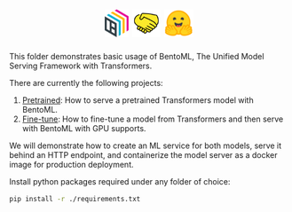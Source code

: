 <h1 align='center'>
    <img src="./_static/bentoml.svg" style="height: 50px; max-width: 20%;"> <img src="./_static/handshake.svg" style="height: 50px; max-width: 20%;"> <img src="./_static/huggingface_logo.svg" style="height: 50px; max-width: 20%;">
</h1>

This folder demonstrates basic usage of BentoML, The Unified Model Serving Framework with Transformers.

There are currently the following projects:

1. [Pretrained](./pretrained): How to serve a pretrained Transformers model with BentoML.
2. [Fine-tune](./fine_tune): How to fine-tune a model from Transformers and then serve with BentoML with GPU supports.
<!-- TODO: add transfer learning on new data -->

We will demonstrate how to create an ML service for both models, serve it behind an HTTP endpoint, and containerize the model server as a docker image for production deployment.

Install python packages required under any folder of choice:

```bash
pip install -r ./requirements.txt
```

